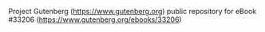 Project Gutenberg (https://www.gutenberg.org) public repository for eBook #33206 (https://www.gutenberg.org/ebooks/33206)
